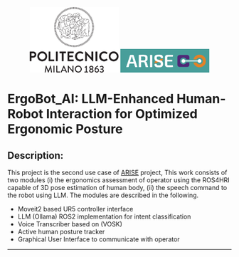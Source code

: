 <p align="center">
  <a href="https://www.industry40lab.org/"><img src="materials/polimi_logo.png" alt="Image 1" width="200"/></a>
  <img src="materials/Screenshot%20from%202024-12-03%2011-00-00.png" alt="Image 2" width="200"/>
</p>

<h1 style="display: flex; align-items: center; justify-content: space-between;">
    ErgoBot_AI: LLM-Enhanced Human-Robot Interaction for Optimized Ergonomic Posture
</h1>

## Description:

This project is the second use case of <a href="https://arise-middleware.eu/">ARISE</a> project, This work consists of two modules (i) the ergonomics assessment of operator using the ROS4HRI capable of 3D pose estimation of human body, (ii) the speech command to the robot using LLM. The modules are described in the following.

<ul>
  <li>Moveit2 based UR5 controller interface</li>
  <li>LLM (Ollama) ROS2 implementation for intent classification</li>
  <li>Voice Transcriber based on (VOSK)</li>
  <li>Active human posture tracker</li>
  <li>Graphical User Interface to communicate with operator</li>
</ul>

<hr>
